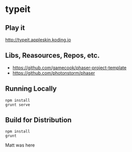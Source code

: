 # typeit

Play it
---
http://typeit.appleskin.koding.io

Libs, Reasources, Repos, etc.
---
+ https://github.com/gamecook/phaser-project-template
+ https://github.com/photonstorm/phaser

Running Locally
---
```
npm install
grunt serve
```

Build for Distribution
---
```
npm install
grunt
```
Matt was here